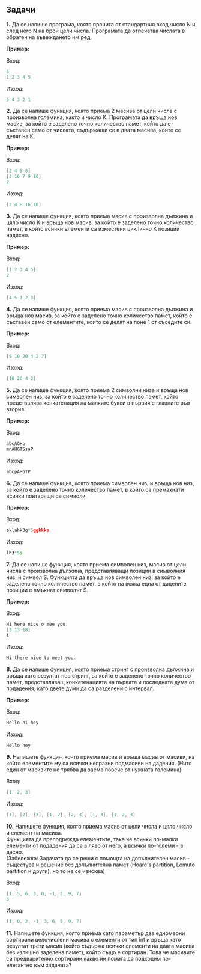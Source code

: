 ## Задачи

**1.**  Да се напише програма, която прочита от стандартния вход число N и след него N на брой цели числа. Програмата да отпечатва числата в обратен на въвеждането им ред.

**Пример:**

Вход:
```c++
5
1 2 3 4 5
```

Изход:
```c++
5 4 3 2 1
```

**2.**  Да се напише функция, която приема 2 масива от цели числа с произволна големина, както и число К. Програмата да връща нов масив, за който е заделено точно количество памет, който да е съставен само от числата, съдържащи се в двата масива, които се делят на К.

**Пример:**

Вход:
```c++
[2 4 5 8]
[3 16 7 9 10]
2
```

Изход:
```c++
[2 4 8 16 10]
```
**3.** Да се напише функция, която приема масив с произволна дължина и цяло число K и връща нов масив, за който е заделено точно количество памет, в който всички елементи са изместени циклично K позиции надясно.
 
 **Пример:**

Вход:
```c++
[1 2 3 4 5]
2
```
Изход:
```c++
[4 5 1 2 3]
```
**4.** Да се напише функция, която приема масив с произволна дължина и връща нов масив, за който е заделено точно количество памет, който е съставен само от елементите, които се делят на поне 1 от съседите си.

**Пример:**

Вход:
```c++
[5 10 20 4 2 7]
```
Изход:
```c++
[10 20 4 2]
```

**5.** Да се напише функция, която приема 2 символни низа и връща нов символен низ, за който е заделено точно количество памет, който представлява конкатенация на малките букви в първия с главните във втория.

**Пример:**

Вход:
```c++
abcAGHp
mnAHGT5saP
```
Изход:
```c++
abcpAHGTP
```

**6.** Да се напише функция, която приема символен низ, и връща нов низ, за който е заделено точно количество памет, в който са премахнати всички повтарящи се символи.

**Пример:**

Вход:
```c++
aklahk3g*5ggkkks
```
Изход:
```c++
lh3*5s
```

**7.** Да се напише функция, която приема символен низ, масив от цели числа с произволна дължина, представляващи позиции в символния низ, и символ S. Функцията да връща нов символен низ, за който е заделено точно количество памет, в който на всяка една от дадените позиции е вмъкнат символът S.

**Пример:**

Вход:
```c++
Hi here nice o mee you.
[3 13 18]
t
```
Изход:
```c++
Hi there nice to meet you.
```

**8.** Да се напише функция, която приема стринг с произволна дължина и връща като резултат нов стринг, за който е заделено точно количество памет, представляващ конкатенацията на първата и последната дума от подадения, като двете думи да са разделени с интервал.

**Пример:**

Вход:
```c++
Hello hi hey
```
Изход:
```c++
Hello hey
```


**9.** Напишете функция, която приема масив и връща масив от масиви, на който елементите му са всички непразни подмасиви на дадения. (Нито един от масивите не трябва да заема повече от нужната големина)

Вход: 

```c++
[1, 2, 3]
```
Изход:

```c++
[1], [2], [3], [1, 2], [2, 3], [1, 3], [1, 2, 3]
```

**10.** Напишете функция, която приема масив от цели числа и цяло число и елемент на масива. <br />
Функцията да преподрежда елементите, така че всички по-малки елементи от подадения да са в ляво от него, а всички по-големи - в дясно. <br />
(Забележка: Задачата да се реши с помощта на допълнителен масив - същестува и решение без допълнителна памет (Hoare's partition, Lomuto partition и други), но то не се изисква)

Вход: 

```c++
[1, 5, 6, 3, 0, -1, 2, 9, 7]
3
```
Изход:

```c++
[1, 0, 2, -1, 3, 6, 5, 9, 7]
```

**11.** Напишете функция, която приема като параметър два едномерни сортирани целочислени масива с елементи от тип int и връща като резултат трети масив (който съдържа всички елементи на двата масива без излишно заделена памет), който също е сортиран.
Това че масивите са предварително сортирани какво ни помага да подходим по-елегантно към задачата?
